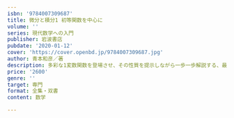 ```yaml
---
isbn: '9784007309687'
title: 微分と積分1 初等関数を中心に
volume: ''
series: 現代数学への入門
publisher: 岩波書店
pubdate: '2020-01-12'
cover: 'https://cover.openbd.jp/9784007309687.jpg'
author: 青本和彦／著
description: 多彩な1変数関数を登場させ、その性質を提示しながら一歩一歩解説する、最適の微分積分入門。
price: '2600'
genre: ''
target: 専門
format: 全集・双書
content: 数学

---
```


